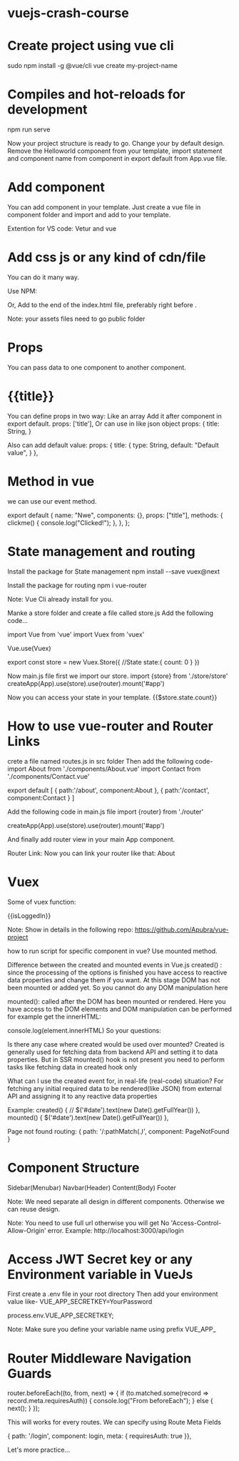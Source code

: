 # vuejs-crash-course

# Create project using vue cli
sudo npm install -g @vue/cli
vue create my-project-name

# Compiles and hot-reloads for development
npm run serve

Now your project structure is ready to go.
Change your by default design.
Remove the Helloworld component from your template,
import statement and component name from component in export default from App.vue file.

# Add component
You can add component in your template.
Just create a vue file in component folder and import and add to your template.


Extention for VS code:
Vetur and vue

# Add css js or any kind of cdn/file
You can do it many way.
<style>
  @import './assets/styles/yourstyles.css';
</style>

Use NPM:
<script>
  require( 'datatables.net-dt' )();
  export default {
    name: 'Index',
    data() {
      return { 
      }
    }
  }
</script>

Or,
Add <script> tag to index.html
Just add the <script type="text/javascript" src="https://cdn.datatables.net/v/dt/dt-1.10.16/sl-1.2.5/datatables.min.js"></script> to the end of the index.html file, preferably right before </body>.

Note: your assets files need to go public folder
# Props
You can pass data to one component to another component.
<Nwe title="I am props"/>

<h1>{{title}}</h1>

You can define props in two way:
Like an array
Add it after component in export default.
props: ['title'],
Or can use in like json object
props: {
  title: String,
}

Also can add default value:
props: {
     title: {
         type: String,
         default: "Default value",
        }
    },

# Method in vue
we can use our event method.
<template>
    <button @click="clickme()">Click Me</button>
</template>

export default {
    name: "Nwe",
    components: {},
    props: ["title"],
    methods: {
        clickme() {
            console.log("Clicked!");
        },
    },
};

# State management and routing
Install the package for State management 
npm install --save vuex@next

Install the package for routing
npm i vue-router

Note: Vue Cli already install for you.

Manke a store folder and create a file called store.js
Add the following code...

import Vue from 'vue'
import Vuex from 'vuex'

Vue.use(Vuex)

export const store = new Vuex.Store({
  //State
  state:{
    count: 0
  }
})

Now main.js file first we import our store.
import {store} from './store/store'
createApp(App).use(store).use(router).mount('#app')

Now you can access your state in your template.
{{$store.state.count}}

# How to use vue-router and Router Links
crete a file named routes.js in src folder
Then add the following code-
import About from './components/About.vue'
import Contact from './components/Contact.vue'

export default [
  { path:'/about', component:About },
  { path:'/contact', component:Contact }
]

Add the following code in main.js file
import {router} from './router'

createApp(App).use(store).use(router).mount('#app')

And finally add router view in your main App component.
<router-view></router-view>

Router Link:
Now you can link your router like that:
<router-link to="/about">About</router-link>

# Vuex
Some of vuex function:
<script>
import $ from 'jquery'
import {  mapGetters } from 'vuex';
import store from "../store";
export default {
  name: 'holderregistration',
  components: {
  },
  computed: mapGetters(['isLoggedIn']),
  methods: {
      register(){
          let username = $("#username").val();
          let email = $("#email").val();
          let password = $("#password").val();
          store.dispatch('finalizeLogin',{username, email, password})
          
          console.log(store.getters.isLoggedIn.email);
      }
  }
}
</script>

{{isLoggedIn}}

Note: Show in details in the following repo:
https://github.com/Apubra/vue-project



how to run script for specific component in vue?
Use mounted method.

Difference between the created and mounted events in Vue.js
created() : since the processing of the options is finished you have access to reactive data properties and change them if you want. At this stage DOM has not been mounted or added yet. So you cannot do any DOM manipulation here

mounted(): called after the DOM has been mounted or rendered. Here you have access to the DOM elements and DOM manipulation can be performed for example get the innerHTML:

console.log(element.innerHTML)
So your questions:

Is there any case where created would be used over mounted?
Created is generally used for fetching data from backend API and setting it to data properties. But in SSR mounted() hook is not present you need to perform tasks like fetching data in created hook only

What can I use the created event for, in real-life (real-code) situation?
For fetching any initial required data to be rendered(like JSON) from external API and assigning it to any reactive data properties

Example:
  created() {
      // $('#date').text(new Date().getFullYear())
    },
  mounted() {
      $('#date').text(new Date().getFullYear())
    },

Page not found routing:
{ path: '/:pathMatch(.*)*', component: PageNotFound }



# Component Structure
Sidebar(Menubar)
Navbar(Header)
Content(Body)
Footer


Note: We need separate all design in different components.
Otherwise we can reuse design.

Note: You need to use full url otherwise you will get No 'Access-Control-Allow-Origin' error.
Example: http://localhost:3000/api/login


# Access JWT Secret key or any Environment variable in VueJs
First create a .env file in your root directory
Then add your environment value like-
VUE_APP_SECRETKEY=YourPassword

process.env.VUE_APP_SECRETKEY;

Note: Make sure you define your variable name using prefix VUE_APP_


# Router Middleware Navigation Guards
router.beforeEach((to, from, next) => {
  if (to.matched.some(record => record.meta.requiresAuth)) {
    console.log("From beforeEach");
  } else {
    next();
  }
});

This will works for every routes.
We can specify using Route Meta Fields

{ path: '/login', component: login, meta: { requiresAuth: true }},



Let's more practice...